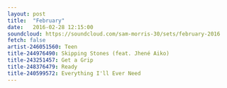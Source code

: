 ```yaml
---
layout: post
title:  "February"
date:   2016-02-28 12:15:00
soundcloud: https://soundcloud.com/sam-morris-30/sets/february-2016
fetch: false
artist-246051560: Teen
title-244976490: Skipping Stones (feat. Jhené Aiko)
title-243251457: Get a Grip
title-248376479: Ready
title-240599572: Everything I'll Ever Need
---
```

